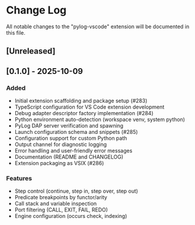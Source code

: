 # Change Log

All notable changes to the "pylog-vscode" extension will be documented in this file.

## [Unreleased]

## [0.1.0] - 2025-10-09

### Added
- Initial extension scaffolding and package setup (#283)
- TypeScript configuration for VS Code extension development
- Debug adapter descriptor factory implementation (#284)
- Python environment auto-detection (workspace venv, system python)
- PyLog DAP server verification and spawning
- Launch configuration schema and snippets (#285)
- Configuration support for custom Python path
- Output channel for diagnostic logging
- Error handling and user-friendly error messages
- Documentation (README and CHANGELOG)
- Extension packaging as VSIX (#286)

### Features
- Step control (continue, step in, step over, step out)
- Predicate breakpoints by functor/arity
- Call stack and variable inspection
- Port filtering (CALL, EXIT, FAIL, REDO)
- Engine configuration (occurs check, indexing)
